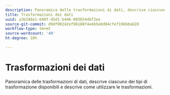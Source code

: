 ```yaml
---
description: Panoramica delle trasformazioni di dati, descrive ciascuno dei tipi di trasformazione disponibili e descrive come utilizzare le trasformazioni.
title: Trasformazioni dei dati
uuid: a3b348e1-640f-45d1-b446-0036544bf2ee
source-git-commit: d9df90242ef96188f4e4b5e6d04cfef196b0a628
workflow-type: tm+mt
source-wordcount: '40'
ht-degree: 10%

---
```



# Trasformazioni dei dati

Panoramica delle trasformazioni di dati, descrive ciascuno dei tipi di trasformazione disponibili e descrive come utilizzare le trasformazioni.

